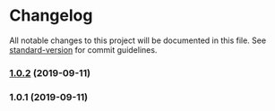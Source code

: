 # Changelog

All notable changes to this project will be documented in this file. See [standard-version](https://github.com/conventional-changelog/standard-version) for commit guidelines.

### [1.0.2](https://github.com/IvanSotelo/b-form-group/compare/v1.0.1...v1.0.2) (2019-09-11)



### 1.0.1 (2019-09-11)
